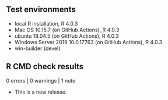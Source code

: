 ## Test environments

* local R installation, R 4.0.3
* Mac OS 10.15.7 (on GitHub Actions), R 4.0.3
* ubuntu 18.04.5 (on GitHub Actions), R 4.0.3
* Windows Server 2019 10.0.17763 (on GitHub Actions), R 4.0.3
* win-builder (devel)

## R CMD check results

0 errors | 0 warnings | 1 note

* This is a new release.
